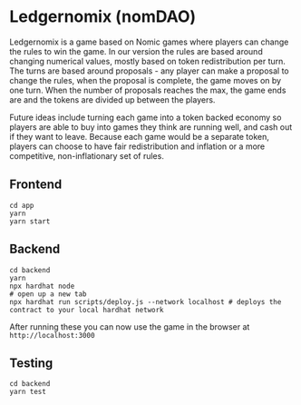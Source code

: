 # Ledgernomix (nomDAO)

Ledgernomix is a game based on Nomic games where players can change the rules to win the game. In our version the rules are based around changing numerical values, mostly based on token redistribution per turn. The turns are based around proposals - any player can make a proposal to change the rules, when the proposal is complete, the game moves on by one turn. When the number of proposals reaches the max, the game ends are and the tokens are divided up between the players.

Future ideas include turning each game into a token backed economy so players are able to buy into games they think are running well, and cash out if they want to leave. Because each game would be a separate token, players can choose to have fair redistribution and inflation or a more competitive, non-inflationary set of rules.

## Frontend

```
cd app
yarn
yarn start
```

## Backend

```
cd backend
yarn
npx hardhat node
# open up a new tab
npx hardhat run scripts/deploy.js --network localhost # deploys the contract to your local hardhat network
```

After running these you can now use the game in the browser at `http://localhost:3000`

## Testing

```
cd backend
yarn test
```
